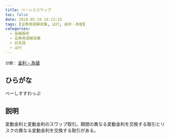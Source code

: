 ```yaml
---
title: ベーシススワップ
toc: false
date: 2018-05-18 14:13:15
tags: [证券用语解说集, は行, 金利・為替]
categories:
  - 金融服务
  - 证券用语解说集
  - 日本語
  - は行
---
```


`分類：` [金利・為替](/tags/金利・為替/)

## ひらがな

べーしすすわっぷ

## 説明

変動金利と変動金利のスワップ取引。期間の異なる変動金利を交換する取引とリスクの異なる変動金利を交換する取引がある。
